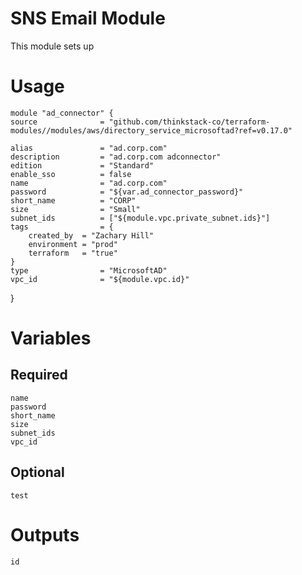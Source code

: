 SNS Email Module
=====================================

This module sets up 

# Usage
    module "ad_connector" {
    source              = "github.com/thinkstack-co/terraform-modules//modules/aws/directory_service_microsoftad?ref=v0.17.0"

    alias               = "ad.corp.com"
    description         = "ad.corp.com adconnector"
    edition             = "Standard"
    enable_sso          = false
    name                = "ad.corp.com"
    password            = "${var.ad_connector_password}"
    short_name          = "CORP"
    size                = "Small"
    subnet_ids          = ["${module.vpc.private_subnet.ids}"]
    tags                = {
        created_by  = "Zachary Hill"
        environment = "prod"
        terraform   = "true"
    }
    type                = "MicrosoftAD"
    vpc_id              = "${module.vpc.id}"
}


# Variables
## Required
    name
    password
    short_name
    size
    subnet_ids
    vpc_id

## Optional
    test
    
# Outputs
    id
